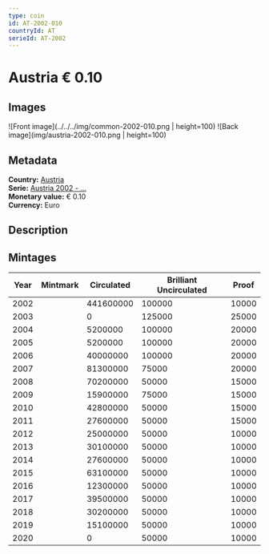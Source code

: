 ```yaml
---
type: coin
id: AT-2002-010
countryId: AT
serieId: AT-2002
---
```


# Austria € 0.10

## Images

![Front image](../../../img/common-2002-010.png | height=100) ![Back image](img/austria-2002-010.png | height=100)

## Metadata

**Country:** [Austria](../index.md)\
**Serie:** [Austria 2002 - ...](index.md)\
**Monetary value:** € 0.10\
**Currency:** Euro

## Description


## Mintages

| Year | Mintmark | Circulated | Brilliant Uncirculated | Proof |
| ---- | -------- | ---------- | ---------------------- | ----- |
| 2002 |  | 441600000| 100000 | 10000 |
| 2003 |  | 0| 125000 | 25000 |
| 2004 |  | 5200000| 100000 | 20000 |
| 2005 |  | 5200000| 100000 | 20000 |
| 2006 |  | 40000000| 100000 | 20000 |
| 2007 |  | 81300000| 75000 | 20000 |
| 2008 |  | 70200000| 50000 | 15000 |
| 2009 |  | 15900000| 75000 | 15000 |
| 2010 |  | 42800000| 50000 | 15000 |
| 2011 |  | 27600000| 50000 | 15000 |
| 2012 |  | 25000000| 50000 | 10000 |
| 2013 |  | 30100000| 50000 | 10000 |
| 2014 |  | 27600000| 50000 | 10000 |
| 2015 |  | 63100000| 50000 | 10000 |
| 2016 |  | 12300000| 50000 | 10000 |
| 2017 |  | 39500000| 50000 | 10000 |
| 2018 |  | 30200000| 50000 | 10000 |
| 2019 |  | 15100000| 50000 | 10000 |
| 2020 |  | 0| 50000 | 10000 |
